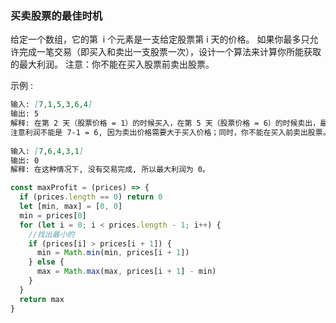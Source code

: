 ### 买卖股票的最佳时机

给定一个数组，它的第  i 个元素是一支给定股票第 i 天的价格。
如果你最多只允许完成一笔交易（即买入和卖出一支股票一次），设计一个算法来计算你所能获取的最大利润。
注意：你不能在买入股票前卖出股票。

示例 :

```markdown
输入: [7,1,5,3,6,4]
输出: 5
解释: 在第 2 天（股票价格 = 1）的时候买入，在第 5 天（股票价格 = 6）的时候卖出，最大利润 = 6-1 = 5 。
注意利润不能是 7-1 = 6, 因为卖出价格需要大于买入价格；同时，你不能在买入前卖出股票。
 
输入: [7,6,4,3,1]
输出: 0
解释: 在这种情况下, 没有交易完成, 所以最大利润为 0。
```

```js
const maxProfit = (prices) => {
  if (prices.length == 0) return 0
  let [min, max] = [0, 0]
  min = prices[0]
  for (let i = 0; i < prices.length - 1; i++) {
    //找出最小的
    if (prices[i] > prices[i + 1]) {
      min = Math.min(min, prices[i + 1])
    } else {
      max = Math.max(max, prices[i + 1] - min)
    }
  }
  return max
}
```

